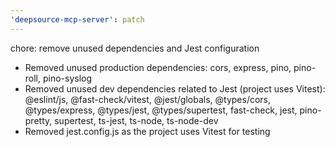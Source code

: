 ```yaml
---
'deepsource-mcp-server': patch
---
```


chore: remove unused dependencies and Jest configuration

- Removed unused production dependencies: cors, express, pino, pino-roll, pino-syslog
- Removed unused dev dependencies related to Jest (project uses Vitest): @eslint/js, @fast-check/vitest, @jest/globals, @types/cors, @types/express, @types/jest, @types/supertest, fast-check, jest, pino-pretty, supertest, ts-jest, ts-node, ts-node-dev
- Removed jest.config.js as the project uses Vitest for testing
